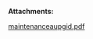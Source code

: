 

 **Attachments:** 


[maintenanceaupgid.pdf](/.attachments/DK-DatabaseMigration/maintenanceaupgid.pdf)
